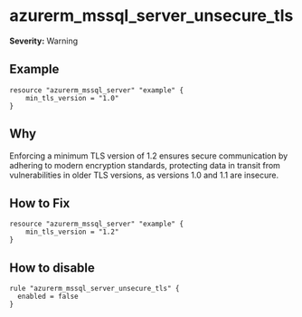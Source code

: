 # azurerm_mssql_server_unsecure_tls

**Severity:** Warning


## Example

```hcl
resource "azurerm_mssql_server" "example" {
    min_tls_version = "1.0"
}
```

## Why

Enforcing a minimum TLS version of 1.2 ensures secure communication by adhering to modern encryption standards, protecting data in transit from vulnerabilities in older TLS versions, as versions 1.0 and 1.1 are insecure.

## How to Fix

```hcl
resource "azurerm_mssql_server" "example" {
    min_tls_version = "1.2"
}
```


## How to disable

```hcl
rule "azurerm_mssql_server_unsecure_tls" {
  enabled = false
}
```

